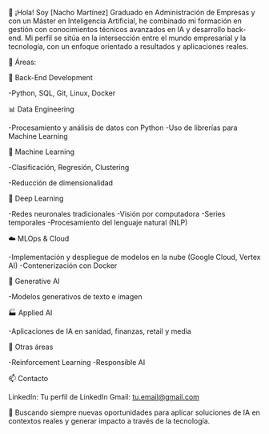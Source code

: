 👋 ¡Hola! Soy [Nacho Martínez]
Graduado en Administración de Empresas y con un Máster en Inteligencia Artificial, he combinado mi formación en gestión con conocimientos técnicos avanzados en IA y desarrollo back-end. Mi perfil se sitúa en la intersección entre el mundo empresarial y la tecnología, con un enfoque orientado a resultados y aplicaciones reales.

🚀 Áreas:

🔧 Back-End Development

-Python, SQL, Git, Linux, Docker

📊 Data Engineering

-Procesamiento y análisis de datos con Python
-Uso de librerías para Machine Learning

🤖 Machine Learning

-Clasificación, Regresión, Clustering

-Reducción de dimensionalidad

🧠 Deep Learning

-Redes neuronales tradicionales
-Visión por computadora
-Series temporales
-Procesamiento del lenguaje natural (NLP)

☁️ MLOps & Cloud

-Implementación y despliegue de modelos en la nube (Google Cloud, Vertex AI)
-Contenerización con Docker

🎨 Generative AI

-Modelos generativos de texto e imagen

🏭 Applied AI

-Aplicaciones de IA en sanidad, finanzas, retail y media

🎯 Otras áreas

-Reinforcement Learning
-Responsible AI

📫 Contacto

LinkedIn: Tu perfil de LinkedIn
Gmail: tu.email@gmail.com

🧩 Buscando siempre nuevas oportunidades para aplicar soluciones de IA en contextos reales y generar impacto a través de la tecnología.


